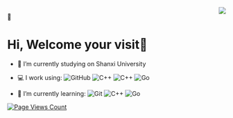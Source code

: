 <img align='right' src="https://metrics.lecoq.io/28251536?template=classic&repositories=99&base.activity=0&base.community=0&base.repositories=0&pagespeed=1&pagespeed.url=.user.website&pagespeed.detailed=false&pagespeed.screenshot=false&config.timezone=Asia%2FShanghai" />


📌
# Hi, Welcome your visit🎉
- 🔭 I’m currently studying on Shanxi University

- 💻 I work using:
![GitHub](https://img.shields.io/badge/-GitHub-181717?style=plastic&logo=github)
![C++](https://img.shields.io/badge/-C-00599C?style=plastic&logo=c)
![C++](https://img.shields.io/badge/-C++-00599C?style=plastic&logo=c++)
![Go](https://img.shields.io/badge/-Go-00599C?style=plastic&logo=go)

- 📏 I’m currently learning:
![Git](https://img.shields.io/badge/-Git-black?style=plastic&logo=git)
![C++](https://img.shields.io/badge/-C++-00599C?style=plastic&logo=c)
![Go](https://img.shields.io/badge/-Go-00599C?style=plastic&logo=go)

[![Page Views Count](https://badges.toozhao.com/badges/01EXB9B7AS2FSHBSY81S3RPV7T/blue.svg)](https://badges.toozhao.com/stats/01EXB9B7AS2FSHBSY81S3RPV7T "Get your own page views count badge on badges.toozhao.com")
